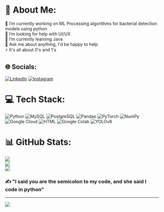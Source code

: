 # 💫 About Me:
🔭 I’m currently working on ML Processing algorithms for bacterial detection models using python<br>🤝 I’m looking for help with UI/UX<br>🌱 I’m currently learning Java<br>💬 Ask me about anything, I'd be happy to help<br>⚡ It's all about 0's and 1's


## 🌐 Socials:
[![LinkedIn](https://img.shields.io/badge/LinkedIn-%230077B5.svg?logo=linkedin&logoColor=white)](https://linkedin.com/in/netra-gupta-898ba4204) [![Instagram](https://img.shields.io/badge/Instagram-%23E4405F.svg?logo=Instagram&logoColor=white)](https://instagram.com/netra_raawat)

# 💻 Tech Stack:
![Python](https://img.shields.io/badge/Python-14354C?style=for-the-badge&logo=python&logoColor=white) 
![MySQL](https://img.shields.io/badge/MySQL-00000F?style=for-the-badge&logo=mysql&logoColor=white) 
![PostgreSQL](https://img.shields.io/badge/PostgreSQL-316192?style=for-the-badge&logo=postgresql&logoColor=white) 
![Pandas](https://img.shields.io/badge/pandas-%23150458.svg?style=for-the-badge&logo=pandas&logoColor=white) 
![PyTorch](https://img.shields.io/badge/PyTorch-%23EE4C2C.svg?style=for-the-badge&logo=PyTorch&logoColor=white) 
![NumPy](https://img.shields.io/badge/numpy-%23013243.svg?style=for-the-badge&logo=numpy&logoColor=white) 
![Google Cloud](https://img.shields.io/badge/Google%20Cloud-%234285F4.svg?style=for-the-badge&logo=google-cloud&logoColor=white) 
![HTML](https://img.shields.io/badge/HTML-239120?style=for-the-badge&logo=html5&logoColor=white) 
![Google Colab](https://img.shields.io/badge/Google_Colab-D8B70A?style=for-the-badge&logo=google-colab&logoColor=white)
![YOLOv8](https://img.shields.io/badge/YOLOv8-3E75EB?style=for-the-badge&logo=https://avatars.githubusercontent.com/u/26833451?s=280&v=4&logoColor=white)

# 📊 GitHub Stats:
![](https://github-readme-stats.vercel.app/api?username=NetraGupta1201&theme=dark&hide_border=false&include_all_commits=true&count_private=true)<br/>
![](https://github-readme-streak-stats.herokuapp.com/?user=NetraGupta1201&theme=dark&hide_border=false)<br/>
![](https://github-readme-stats.vercel.app/api/top-langs/?username=NetraGupta1201&theme=dark&hide_border=false&include_all_commits=true&count_private=true&layout=compact)

### ✍️ "I said you are the semicolon to my code, and she said I code in python"

---
[![](https://visitcount.itsvg.in/api?id=NetraGupta1201&icon=0&color=12)](https://visitcount.itsvg.in)
